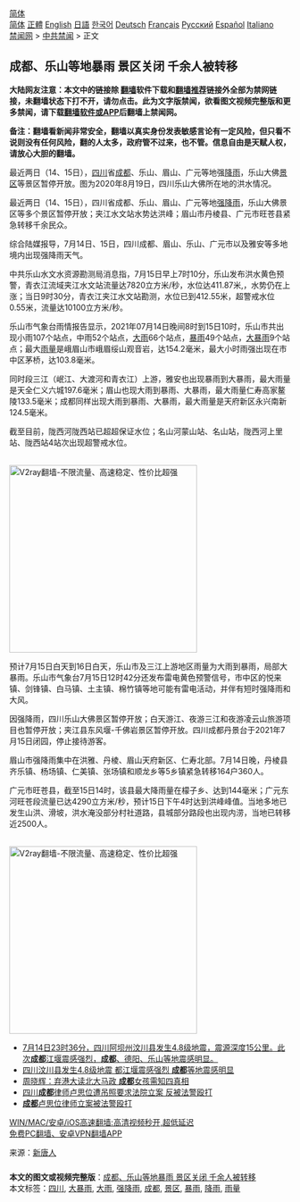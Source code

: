  <!-- 面包屑导航 --> <div class="breadcrumb"><!-- GTranslate: https://gtranslate.io/ -->  <div class="switcher notranslate">  <div class="selected">  <a href="#" onclick="return false;"> 简体</a>  </div>  <div class="option">  <a href="https://www.bannedbook.org" onclick="doGTranslate('zh-CN|zh-CN');jQuery('div.switcher div.selected a').html(jQuery(this).html());return false;" title="简体中文" class="nturl selected"> 简体</a>  <a href="https://www.bannedbook.org/zh-tw/" onclick="doGTranslate('zh-CN|zh-TW');jQuery('div.switcher div.selected a').html(jQuery(this).html());return false;" title="繁體中文" class="nturl"> 正體</a>  <a href="https://www.bannedbook.org/en/" onclick="doGTranslate('zh-CN|en');jQuery('div.switcher div.selected a').html(jQuery(this).html());return false;" title="English" class="nturl"> English</a>  <a href="https://www.bannedbook.org/ja/" onclick="doGTranslate('zh-CN|ja');jQuery('div.switcher div.selected a').html(jQuery(this).html());return false;" title="日本語" class="nturl"> 日語</a>  <a href="https://www.bannedbook.org/ko/" onclick="doGTranslate('zh-CN|ko');jQuery('div.switcher div.selected a').html(jQuery(this).html());return false;" title="한국어" class="nturl"> 한국어</a>  <a href="https://www.bannedbook.org/de/" onclick="doGTranslate('zh-CN|de');jQuery('div.switcher div.selected a').html(jQuery(this).html());return false;" title="Deutsch" class="nturl"> Deutsch</a>  <a href="https://www.bannedbook.org/fr/" onclick="doGTranslate('zh-CN|fr');jQuery('div.switcher div.selected a').html(jQuery(this).html());return false;" title="Français" class="nturl"> Français</a>  <a href="https://www.bannedbook.org/ru/" onclick="doGTranslate('zh-CN|ru');jQuery('div.switcher div.selected a').html(jQuery(this).html());return false;" title="Русский" class="nturl"> Русский</a>  <a href="https://www.bannedbook.org/es/" onclick="doGTranslate('zh-CN|es');jQuery('div.switcher div.selected a').html(jQuery(this).html());return false;" title="Español" class="nturl"> Español</a>  <a href="https://www.bannedbook.org/it/" onclick="doGTranslate('zh-CN|it');jQuery('div.switcher div.selected a').html(jQuery(this).html());return false;" title="Italiano" class="nturl"> Italiano</a>  </div>  </div>      <div class='breadcrumb-sub'><!-- Breadcrumb NavXT 6.3.0 --> <a href="https://www.bannedbook.org/" class="home">禁闻网</a> &gt; <a href="https://www.bannedbook.org/bnews/cbnews/" class="category">中共禁闻</a> &gt; 正文</div></div><h2>成都、乐山等地暴雨 景区关闭 千余人被转移</h2> <p class="notice"><b>大陆网友注意：本文中的链接除 <a href="https://github.com/bannedbook/fanqiang" >翻墙</a>软件下载和<a href="https://github.com/killgcd/justmysocks/blob/master/README.md">翻墙推荐</a>链接外全部为禁网链接，未翻墙状态下打不开，请勿点击。此为文字版禁闻，欲看图文视频完整版和更多禁闻，请下载<a href="https://github.com/bannedbook/fanqiang">翻墙软件或APP</a>后翻墙上禁闻网。</p><p>备注：翻墙看新闻非常安全，翻墙以真实身份发表敏感言论有一定风险，但只看不说则没有任何风险，翻的人太多，政府管不过来，也不管。信息自由是天赋人权，请放心大胆的翻墙。</b></p>  <div class="entry"> <p id="conimg">最近两日（14、15日），<a href="https://www.bannedbook.org/bnews/tag/%e5%9b%9b%e5%b7%9d/" class="st_tag internal_tag" rel="tag" title="标签 四川 下的日志">四川</a>省<a href="https://www.bannedbook.org/bnews/tag/%e6%88%90%e9%83%bd/" class="st_tag internal_tag" rel="tag" title="标签 成都 下的日志">成都</a>、乐山、眉山、广元等地强<a href="https://www.bannedbook.org/bnews/tag/%E9%99%8D%E9%9B%A8/" class="st_tag internal_tag" rel="tag" title="标签 降雨 下的日志">降雨</a>，乐山大佛<a href="https://www.bannedbook.org/bnews/tag/%e6%99%af%e5%8c%ba/" class="st_tag internal_tag" rel="tag" title="标签 景区 下的日志">景区</a>等景区暂停开放。图为2020年8月19日，四川乐山大佛所在地的洪水情况。</p> <p>最近两日（14、15日），四川省成都、乐山、眉山、广元等地<a href="https://www.bannedbook.org/bnews/tag/%E5%BC%BA%E9%99%8D%E9%9B%A8/" class="st_tag internal_tag" rel="tag" title="标签 强降雨 下的日志">强降雨</a>，乐山大佛景区等多个景区暂停开放；夹江水文站水势达洪峰；眉山市丹棱县、广元市旺苍县紧急转移千余民众。</p> <p>综合陆媒报导，7月14日、15日，四川成都、眉山、乐山、广元市以及雅安等多地境内出现强降雨天气。</p>  <p>中共乐山水文水资源勘测局消息指，7月15日早上7时10分，乐山发布洪水黄色预警，青衣江流域夹江水文站流量达7820立方米/秒，水位达411.87米,，水势仍在上涨；当日9时30分，青衣江夹江水文站勘测，水位已到412.55米，超警戒水位0.55米，流量达10100立方米/秒。</p> <p>乐山市气象台雨情报告显示，2021年07月14日晚间8时到15日10时，乐山市共出现小雨107个站点，中雨52个站点，<a href="https://www.bannedbook.org/bnews/tag/%E5%A4%A7%E9%9B%A8/" class="st_tag internal_tag" rel="tag" title="标签 大雨 下的日志">大雨</a>66个站点，<a href="https://www.bannedbook.org/bnews/tag/%E6%9A%B4%E9%9B%A8/" class="st_tag internal_tag" rel="tag" title="标签 暴雨 下的日志">暴雨</a>49个站点，<a href="https://www.bannedbook.org/bnews/tag/%e5%a4%a7%e6%9a%b4%e9%9b%a8/" class="st_tag internal_tag" rel="tag" title="标签 大暴雨 下的日志">大暴雨</a>9个站点；最大<a href="https://www.bannedbook.org/bnews/tag/%E9%9B%A8%E9%87%8F/" class="st_tag internal_tag" rel="tag" title="标签 雨量 下的日志">雨量</a>是峨眉山市峨眉绥山观音岩，达154.2毫米，最大小时雨强出现在市中区茅桥，达103.8毫米。</p> <p>同时段三江（岷江、大渡河和青衣江）上游，雅安也出现暴雨到大暴雨，最大雨量是天全仁义六城197.6毫米；眉山也现大雨到暴雨、大暴雨，最大雨量仁寿高家鳌陵133.5毫米；成都同样出现大雨到暴雨、大暴雨，最大雨量是天府新区永兴南新124.5毫米。</p>  <p>截至目前，陇西河陇西站已超超保证水位；名山河蒙山站、名山站，陇西河上里站、陇西站4站次出现超警戒水位。</p> <p><br/><a href="https://github.com/bannedbook/fanqiang/wiki/V2ray%E6%9C%BA%E5%9C%BA"><img src="https://raw.githubusercontent.com/bannedbook/fanqiang/master/v2ss/images/v2free.jpg" width="336" alt="V2ray翻墙-不限流量、高速稳定、性价比超强"></a><br/></p> <p>预计7月15日白天到16日白天，乐山市及三江上游地区雨量为大雨到暴雨，局部大暴雨。乐山市气象台7月15日12时42分还发布雷电黄色预警信号，市中区的悦来镇、剑锋镇、白马镇、土主镇、棉竹镇等地可能有雷电活动，并伴有短时强降雨和大风。</p>  <p>因强降雨，四川乐山大佛景区暂停开放；白天游江、夜游三江和夜游凌云山旅游项目也暂停开放；夹江县东风堰-千佛岩景区暂停开放。四川成都丹景台于2021年7月15日闭园，停止接待游客。</p> <p>眉山市强降雨集中在洪雅、丹棱、眉山天府新区、仁寿北部。7月14日晚，丹棱县齐乐镇、杨场镇、仁美镇、张场镇和顺龙乡等5乡镇紧急转移164户360人。</p> <p>广元市旺苍县，截至15日14时，该县最大降雨量在檬子乡、达到144毫米；广元东河旺苍段流量已达4290立方米/秒，预计15日下午4时达到洪峰峰值。当地多地已发生山洪、滑坡，洪水淹没部分村社道路，县城部分路段也出现内涝，当地已转移近2500人。</p>  <p><br/><a href="https://github.com/bannedbook/fanqiang/wiki/V2ray%E6%9C%BA%E5%9C%BA"><img src="https://raw.githubusercontent.com/bannedbook/fanqiang/master/v2ss/images/v2free.jpg" width="336" alt="V2ray翻墙-不限流量、高速稳定、性价比超强"></a><br/></p> <ul class='op-related-articles' title='相关阅读'> <li><a href='https://www.bannedbook.org/bnews/bannedvideo/20210715/1587516.html' target='_blank'>7月14日23时36分，四川阿坝州汶川县发生4.8级地震，震源深度15公里。此次<b>成都</b>江堰震感强烈，<b>成都</b>、德阳、乐山等地震感明显。</a></li> <li><a href='https://www.bannedbook.org/bnews/comments/20210715/1587426.html' target='_blank'>四川汶川县发生4.8级地震 都江堰震感强烈 <b>成都</b>等地震感明显</a></li> <li><a href='https://www.bannedbook.org/bnews/comments/20210715/1587410.html' target='_blank'>周晓辉：弃港大读北大马政 <b>成都</b>女孩需知四真相</a></li> <li><a href='https://www.bannedbook.org/bnews/headline/20210715/1587198.html' target='_blank'>四川<b>成都</b>律师卢思位遭吊照要求法院立案 反被法警殴打</a></li> <li><a href='https://www.bannedbook.org/bnews/renquan/20210714/1586832.html' target='_blank'><b>成都</b>卢思位律师立案被法警殴打</a></li> </ul> <p class="texttj"> <a href="https://github.com/bannedbook/fanqiang/wiki/V2ray%E6%9C%BA%E5%9C%BA" target="_blank">WIN/MAC/安卓/iOS高速翻墙:高清视频秒开,超低延迟</a><br/> <a href="https://github.com/bannedbook/fanqiang/wiki/%E7%A6%81%E9%97%BB%E7%BD%91%E5%AE%89%E5%8D%93%E7%BF%BB%E5%A2%99%E6%96%B0%E9%97%BBAPP" target="_blank">免费PC翻墙、安卓VPN翻墙APP</a></p><p> 来源：<span class='wp_keywordlink_affiliate'><a href="https://www.ntdtv.com/" title="新唐人">新唐人</a></span> </p><a name='sharetosocial'></a>  <div style="margin-bottom:5px;padding-bottom:5px;clear:both"> <div id="archive-pix-1" class="banner-ads"> <!-- AuctionX Display platform tag START --> <div id="26318x728x90x621x_ADSLOT2" clicktrack="%%CLICK_URL_ESC%%"></div> <!-- AuctionX Display platform tag END --> </div> <div id="archive-pix-2" class="banner-ads"> <!-- AuctionX Display platform tag START --> <div id="26315x300x250x621x_ADSLOT2" clicktrack="%%CLICK_URL_ESC%%"></div> <!-- AuctionX Display platform tag END --> </div> </div>    <div id="archive-pix-1" class="banner-ads"> <!-- AuctionX Display platform tag START --> <div id="26318x728x90x621x_ADSLOT3" clicktrack="%%CLICK_URL_ESC%%"></div> <!-- AuctionX Display platform tag END --> </div> <div><b>本文的图文或视频完整版</b>：<a href='https://www.bannedbook.org/bnews/cbnews/20210715/1587719.html'>成都、乐山等地暴雨 景区关闭 千余人被转移</a></div>  </div><!--END ENTRY--> <div class="postfooter"> <div>本文标签：<a href="https://www.bannedbook.org/bnews/tag/%e5%9b%9b%e5%b7%9d/" rel="tag">四川</a>, <a href="https://www.bannedbook.org/bnews/tag/%e5%a4%a7%e6%9a%b4%e9%9b%a8/" rel="tag">大暴雨</a>, <a href="https://www.bannedbook.org/bnews/tag/%E5%A4%A7%E9%9B%A8/" rel="tag">大雨</a>, <a href="https://www.bannedbook.org/bnews/tag/%E5%BC%BA%E9%99%8D%E9%9B%A8/" rel="tag">强降雨</a>, <a href="https://www.bannedbook.org/bnews/tag/%e6%88%90%e9%83%bd/" rel="tag">成都</a>, <a href="https://www.bannedbook.org/bnews/tag/%e6%99%af%e5%8c%ba/" rel="tag">景区</a>, <a href="https://www.bannedbook.org/bnews/tag/%E6%9A%B4%E9%9B%A8/" rel="tag">暴雨</a>, <a href="https://www.bannedbook.org/bnews/tag/%E9%99%8D%E9%9B%A8/" rel="tag">降雨</a>, <a href="https://www.bannedbook.org/bnews/tag/%E9%9B%A8%E9%87%8F/" rel="tag">雨量</a></div>  </div><!--END POSTFOOTER--> 